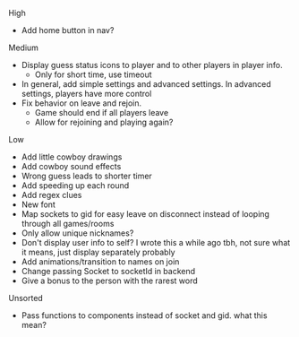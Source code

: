 High
- Add home button in nav?

Medium
- Display guess status icons to player and to other players in player info. 
    - Only for short time, use timeout
- In general, add simple settings and advanced settings. In advanced settings, players have more control
- Fix behavior on leave and rejoin. 
    - Game should end if all players leave
    - Allow for rejoining and playing again?

Low
- Add little cowboy drawings
- Add cowboy sound effects
- Wrong guess leads to shorter timer
- Add speeding up each round
- Add regex clues
- New font
- Map sockets to gid for easy leave on disconnect instead of looping through all games/rooms
- Only allow unique nicknames?
- Don't display user info to self? I wrote this a while ago tbh, not sure what it means, just display separately probably
- Add animations/transition to names on join
- Change passing Socket to socketId in backend
- Give a bonus to the person with the rarest word

Unsorted
- Pass functions to components instead of socket and gid. what this mean?
